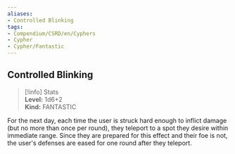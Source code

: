 ```yaml
---
aliases:
- Controlled Blinking
tags:
- Compendium/CSRD/en/Cyphers
- Cypher
- Cypher/Fantastic
---
```


  
## Controlled Blinking  
>[!info] Stats  
> **Level:** 1d6+2  
> **Kind:** FANTASTIC
  
For the next day, each time the user is struck hard enough to inflict damage (but no more than once per round), they teleport to a spot they desire within immediate range. Since they are prepared for this effect and their foe is not, the user's defenses are eased for one round after they teleport.